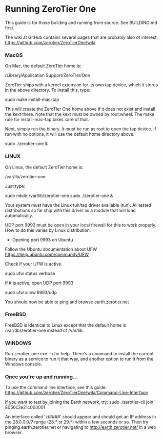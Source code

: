 Running ZeroTier One
======

This guide is for those building and running from source. See BUILDING.md
first.

The wiki at GitHub contains several pages that are probably also of interest:
  https://github.com/zerotier/ZeroTierOne/wiki

### MacOS

On Mac, the default ZeroTier home is:

/Library/Application Support/ZeroTier/One

ZeroTier ships with a kernel extension for its own tap device, which it
stores in the above directory. To install this, type:

sudo make install-mac-tap

This will create the ZeroTier One home above if it does not exist and install
the kext there. Note that the kext must be owned by root:wheel. The make
rule for install-mac-tap takes care of that.

Next, simply run the binary. It must be run as root to open the tap device.
If run with no options, it will use the default home directory above.

sudo ./zerotier-one &

### LINUX

On Linux, the default ZeroTier home is:

/var/lib/zerotier-one

Just type:

sudo mkdir /var/lib/zerotier-one
sudo ./zerotier-one &

Your system must have the Linux tun/tap driver available (tun). All tested
distributions so far ship with this driver as a module that will load
automatically.

UDP port 9993 must be open in your local firewall for this to work properly.
How to do this varies by Linux distribution.

 - Opening port 9993 on Ubuntu

Follow the Ubuntu documentation about UFW https://help.ubuntu.com/community/UFW

Check if your UFW is active.

sudo ufw status verbose

If it is active, open UDP port 9993

sudo ufw allow 9993/udp

You should now be able to ping and browse earth.zerotier.net

### FreeBSD

FreeBSD is identical to Linux except that the default home is
/var/db/zerotier-one instead of /var/lib.

### WINDOWS

Run zerotier-one.exe -h for help. There's a command to install the current
binary as a service to run it that way, and another option to run it from
the Windows console.

### Once you're up and running...

To use the command line interface, see this guide:
  https://github.com/zerotier/ZeroTierOne/wiki/Command-Line-Interface

If you want to test by joining the Earth network, try:
  sudo ./zerotier-cli join 8056c2e21c000001

An interface called 'zt####' should appear and should get an IP address in
the 28.0.0.0/7 range (28.* or 29.*) within a few seconds or so. Then try
pinging earth.zerotier.net or navigating to http://earth.zerotier.net/ in
a web browser.

